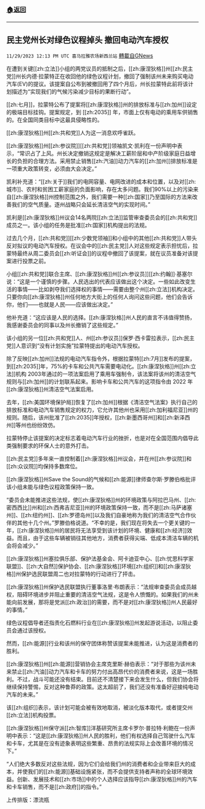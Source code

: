 ###  [:house:返回](README.md)
---


## 民主党州长对绿色议程掉头 撤回电动汽车授权
`11/29/2023 12:13 PM UTC 喜马拉雅农场新西兰站` [轉載自GNews](https://gnews.org/articles/2049600)

在遭到关键[[zh:立法]]小组的两党议员的抵制之后，[[zh:康涅狄格]]州[[zh:民主党]]州长内德·拉蒙特正在收回他的绿色议程计划，撤回了强制该州未来购买电动汽车(EV)的提议。该提案自公布到被撤回用了四个月后，州长拉蒙特此前将该计划描述为“实现我们的气候污染减少目标的果断行动”。

[[zh:七月]]，拉蒙特公布了提案将[[zh:康涅狄格]]州的排放标准与[[zh:加州]]设定的极端目标挂钩。提案规定，到 [[zh:2035]] 年，市面上仅有电动的乘用车供销售的。在全国同类目标中这最具侵略性的。

[[zh:康涅狄格]]州[[zh:共和党]]人为这一消息欢呼雀跃。

[[zh:康涅狄格]]州[[zh:参议院]][[zh:共和党]]领袖凯文·凯利在一份声明中表示，“常识占了上风。州长决定撤销这规定是解决工薪阶层和中产阶级家庭日益增长的负担的合理方法。采用禁止销售[[zh:汽油]]动力汽车的[[zh:加州]]排放标准是一项重大政策转变，必须由大会决定。”

凯利补充道：“[[zh:关于]]我们的电网容量、电网改进的成本和位置，以及对[[zh:城市]]、农村和贫困工薪家庭的负面影响，存在太多问题。我们90%以上的污染来自[[zh:康涅狄格]]州控制范围之外，我们需要一种[[zh:国家]]乃至国际的方法来改善我们的空气质量。逐州战略只会延长清洁空气的实现时间。”

凯利是[[zh:康涅狄格]]州议会14名两院[[zh:立法]]监管审查委员会的[[zh:共和党]]成员之一。该小组的任务是批准[[zh:国家]]机构提出的法规。

过去几个月，[[zh:共和党]][[zh:少数党领袖]]和小组中的其他[[zh:共和党]]人带头反对拟议的电动汽车授权。在议会中的[[zh:民主党]]人对这些规定表示担忧后，拉蒙特最终从周二委员会[[zh:听证会]]的议程中撤回了该提案，就在议员准备对该提案进行投票之前。

小组[[zh:共和党]]联合主席、[[zh:康涅狄格]]州[[zh:参议员]][[zh:约翰]]·基塞尔说：“这是一个谨慎的步骤。人民选出的代表应该做出这个决定。一些如此改变生活的事情——比如剥夺我们选择权的事情——需要由整个州[[zh:立法]]机构决定。只要你向[[zh:康涅狄格]]州任何地方大街上的任何人询问这些问题，他们会告诉你，他们——也就是人民——应该做出决定。”

他补充道：“这应该是人民的选择。[[zh:康涅狄格]]州人民的直言不讳值得赞扬，我感谢委员会的同事以及州长撤销了这些规定。”

该小组的另一位[[zh:共和党]]人、州[[zh:参议员]]保罗·西卡雷拉表示，[[zh:民主党]]人意识到“没有计划实施”拉蒙特提出的电动汽车授权。

除了反映[[zh:加州]]法规的电动汽车指令外，根据拉蒙特[[zh:7月]]发布的提案，到[[zh:2035]]年，75%的卡车和公共汽车需要电动化。[[zh:康涅狄格]]州[[zh:立法]]机构 2003年通过的一项法案启用了乘用车强制令，该法案将该州的清洁空气规则与[[zh:加州]]的计划联系起来。影响卡车和公共汽车的这项指令由 2022 年[[zh:康涅狄格]]州清洁空气法案启用。

去年，[[zh:美国环境保护局]]恢复了[[zh:加州]]根据《清洁空气法案》执行自己的排放标准和电动汽车销售规定的权力，它允许其他州也采用[[zh:加利福尼亚]]州的规则。随后，该州批准了[[zh:2035]]年授权，[[zh:新墨西哥州]]和[[zh:新泽西州]]等州也纷纷效仿。

拉蒙特停止该提案的决定标志着电动汽车行业的挫折，也是对在全国范围内倡导此类强制要求的环保人士的意外打击。

[[zh:民主党]]多年来一直控制着[[zh:康涅狄格]]州议会，并在州[[zh:参议院]]和[[zh:众议院]]均保持多数席位。

[[zh:康涅狄格]]州Save the Sound的气候和[[zh:能源]]律师查尔斯·罗滕伯格批评该小组未能与绿色议程政策保持一致。

“委员会未能推进这些法规，使[[zh:康涅狄格]]州的环境政策与阿拉巴马州、[[zh:密西西比]]州和[[zh:西弗吉尼亚]]州的环境政策保持一致，而不是[[zh:马萨诸塞州]]、[[zh:纽约州]]、[[zh:罗德岛州]]以及我们自豪地称为我们的清洁空气合作伙伴的其他十几个州。”罗滕伯格说道。“不幸的是，我们现在将失去一个更关键的一年，[[zh:康涅狄格]]州的居民将无法享受到该计划的环境、健康和[[zh:经济]]效益。而且，由于这些车辆被销往其他地方，消费者获得尖端、低成本清洁车辆的机会将会减少。”

[[zh:康涅狄格]]州塞拉俱乐部、保护法基金会、阿卡迪亚中心、[[zh:忧思科学家联盟]]、[[zh:大自然]]保护协会、[[zh:康涅狄格]]环境[[zh:组织]]和[[zh:康涅狄格]]州保护选民联盟周二也对拉蒙特的行动进行了抨击。

[[zh:康涅狄格]]州保护选民联盟执行董事洛里·布朗表示：“法规审查委员会成员越权，阻碍环境进步并阻止重要的清洁空气法规，这是令人愤慨的。如果我们的州未能向前发展，那将是党派[[zh:政治]]的需要，而不是对[[zh:康涅狄格]]州人民最好的事情。”

绿色议程倡导者还指责化石燃料行业在[[zh:康涅狄格]]州发起游说活动，以阻止委员会通过该授权。

然而，[[zh:能源]]行业和该州的保守团体称赞该提案未能推进，认为这是消费者的胜利。

[[zh:康涅狄格]]州[[zh:能源]]营销协会主席克里斯·赫伯表示：“对于那些为该州未来禁止[[zh:汽油]]动力汽车和卡车的努力付出高昂代价的消费者来说，这是一场胜利。不过，战斗可能还没有结束。目前还不清楚接下来会发生什么，但我们协会将继续保持警惕，反对这种鲁莽的政策。这太超前了，我们还没有准备好迎接纯电动汽车的未来。”

该[[zh:组织]]表示，该计划可能会被有效地取消，被淡化版本取代，或者提交州[[zh:立法]]机构投票。

[[zh:康涅狄格]]州保守派[[zh:智库]]洋基研究所主席卡罗尔·普拉特·利鲍在一份声明中表示：“这是[[zh:康涅狄格]]州人民的胜利，他们有权选择自己驾驶什么汽车和卡车，尤其是在没有迹象表明这些繁重、昂贵的法规实际上会改善环境的情况下。”

“人们绝大多数反对这些法规，因为它们会给我们州的消费者和企业带来巨大的成本，并使我们的[[zh:能源]]基础设施紧张，而不会提供支持者声称的全球环境效益。创新、发展技术和[[zh:市场]]中的个人选择应该指导[[zh:康涅狄格]]州的汽车和卡车销售，而不是[[zh:政府]]的指令。”

上传排版：漂流瓶    
